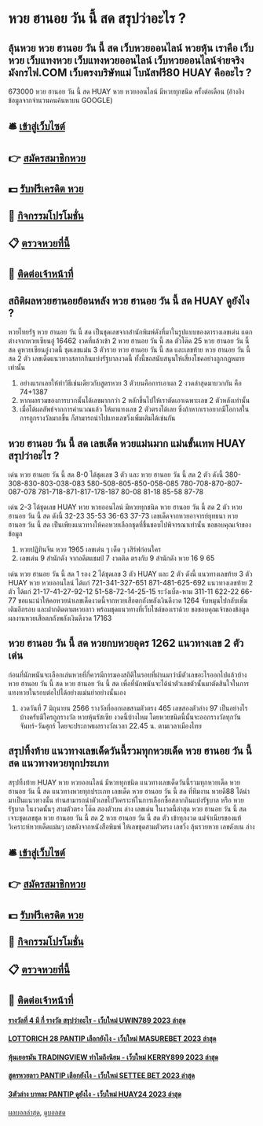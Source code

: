 # หวย ฮานอย วัน นี้ สด สรุปว่าอะไร ?
## ลุ้นหวย หวย ฮานอย วัน นี้ สด เว็บหวยออนไลน์ หวยหุ้น เราคือ เว็บหวย เว็บแทงหวย เว็บแทงหวยออนไลน์ เว็บหวย​ออนไลน์จ่ายจริง มังกรไฟ.COM เว็บตรงบริษัทแม่ โบนัสฟรี80 HUAY คืออะไร ?
673000 หวย ฮานอย วัน นี้ สด HUAY หวย หวยออนไลน์ มีหวยทุกชนิด ครั้งต่อเดือน (อ้างอิงข้อมูลจากจำนวนคนค้นหาบน GOOGLE)

## 🛎 [เข้าสู่เว็บไซต์](https://bit.ly/3BG5bNw)
## 👉 [สมัครสมาชิกหวย](https://bit.ly/3BG5bNw)
## 💵 [รับฟรีเครดิต หวย](https://bit.ly/3C3mvgS)
## 👑 [กิจกรรมโปรโมชั่น](https://bit.ly/3C3mvgS)
## 📋 [ตรวจหวยที่นี้](https://bit.ly/3C3mvgS)
## 📱 [ติดต่อเจ้าหน้าที่](https://bit.ly/3C3mvgS)

## สถิติผลหวยฮานอยย้อนหลัง หวย ฮานอย วัน นี้ สด HUAY ดูยังไง ?
หวยไทยรัฐ หวย ฮานอย วัน นี้ สด เป็นชุดเลขจากสำนักพิมพ์ดังที่มาในรูปแบบของตารางเลขเด่น แตกต่างจากหวยเซียนอู๋ 16462 งวดที่แล้วเข้า 2 หวย ฮานอย วัน นี้ สด ตัวโต๊ด 25 หวย ฮานอย วัน นี้ สด ดูหวยเซียนอู๋งวดนี้ ชุดเลขแม่น 3 ตัวรวย หวย ฮานอย วัน นี้ สด และเลขท้าย หวย ฮานอย วัน นี้ สด 2 ตัว เลขเด็ดแนวทางสลากกินแบ่งรัฐบาลงวดนี้ ทั้งนี้ขอสนับสนุนให้เสี่ยงโชคอย่างถูกกฎหมายเท่านั้น
1. อย่างแรกเลยให้ทำวิธีเช่นเดียวกับสูตรหวย 3 ตัวบนคือการเอาผล 2 งวดล่าสุดมาบวกกัน คือ 74+1387
2. หากผลรวมของการบวกนั้นได้เลขมากกว่า 2 หลักขึ้นไปให้เราตัดเอาเฉพาะเลข 2 ตัวหลังเท่านั้น
3. เมื่อได้ผลลัพธ์จากการคำนวณแล้ว ให้มาแทงเลข 2 ตัวตรงได้เลย ซึ่งถ้าหากเราอยากมีโอกาสในการถูกรางวัลมากขึ้น ก็สามารถนำไปแทงเลขวิ่งเพิ่มเติมได้เช่นกัน

## หวย ฮานอย วัน นี้ สด เลขเด็ด หวยแม่นมาก แม่นขั้นเทพ HUAY สรุปว่าอะไร ?
เด่น หวย ฮานอย วัน นี้ สด 8-0 ได้ชุดเลข 3 ตัว และ หวย ฮานอย วัน นี้ สด 2 ตัว ดังนี้
380-308-830-803-038-083
580-508-805-850-058-085
780-708-870-807-087-078
781-718-871-817-178-187
80-08
81-18
85-58
87-78

เด่น 2-3 ได้ชุดเลข HUAY หวย หวยออนไลน์ มีหวยทุกชนิด หวย ฮานอย วัน นี้ สด 2 ตัว หวย ฮานอย วัน นี้ สด ดังนี้
32-23
35-53
36-63
37-73
เลขเด็ดจากหวยอาจารย์ยุทธนา หวย ฮานอย วัน นี้ สด เป็นเพียงแนวทางให้คอหวยเลือกชุดที่ชื่นชอบไปพิจารณาเท่านั้น
ขอขอบคุณเจ้าของข้อมูล
1. หวยปฏิทินจีน หวย 1965 เลขเด่น ๆ เด็ด ๆ เสิร์ฟก่อนใคร
2. เลขเด่น 9 สำนักดัง จากอดีตแชมป์ 7 งวดติด ตรงกับ 9 สำนักดัง หวย 16 9 65

เด่น หวย ฮานอย วัน นี้ สด 1 รอง 2 ได้ชุดเลข 3 ตัว HUAY และ 2 ตัว ดังนี้
แนวทางเลขท้าย 3 ตัว HUAY หวย หวยออนไลน์ ได้แก่
721-341-327-651
871-481-625-692
แนวทางเลขท้าย 2 ตัว ได้แก่
21-17-41-27-92-12
51-58-72-14-25-15
ระวังเบิ้ล-หาม
311-11
622-22
66-77
ขอแนะนำให้คอหวยนำเลขเด็ดงวดนี้จากหวยเสือตกถังพลังเงินดีงวด 1264 จับหมุนไปกลับเพิ่มเติมอีกรอบ และฝากติดตามหวยลาว พร้อมชุดแนวทางที่เว็บไซต์ของเราด้วย
ขอขอบคุณเจ้าของข้อมูล
ผลงานหวยเสือตกถังพลังเงินดีงวด 17163

## หวย ฮานอย วัน นี้ สด หวยกบหวยอุดร 1262 แนวทางเลข 2 ตัวเด่น
ก่อนที่นักพนันจะเลือกเล่นหวยยี่กี่ควรมีการมองสถิติในรอบที่ผ่านมาว่ามีตัวเลขอะไรออกไปแล้วบ้าง หวย ฮานอย วัน นี้ สด หวย ฮานอย วัน นี้ สด เพื่อที่นักพนันจะได้นำตัวเลขตัวนั้นมาตัดสินใจในการแทงหวยในรอบต่อไปได้อย่างแม่นยำอย่างนั้นเอง
1. งวดวันที่ 7 มิถุนายน 2566 รางวัลที่ออกเลขสามตัวตรง 465 เลขสองตัวล่าง 97 เป็นอย่างไรบ้างครับมีใครถูกรางวัล หวยหุ้นรัสเซีย งวดนี้บ้างไหม โดยหวยชนิดนี้นั้นจะออกรางวัลทุกวัน จันทร์-วันศุกร์ โดยจะประกาศผลรางวัลเวลา 22.45 น. ตามเวลาเมืองไทย

## สรุปทิ้งท้าย แนวทางเลขเด็ดวันนี้รวมทุกหวยเด็ด หวย ฮานอย วัน นี้ สด แนวทางหวยทุกประเภท
สรุปทิ้งท้าย HUAY หวย หวยออนไลน์ มีหวยทุกชนิด แนวทางเลขเด็ดวันนี้รวมทุกหวยเด็ด หวย ฮานอย วัน นี้ สด แนวทางหวยทุกประเภท เลขเด็ด หวย ฮานอย วัน นี้ สด ที่ทีมงาน หวยดี88 ได้นำมาเป็นแนวทางนั้น ท่านสามารถนำตัวเลขไปวิเคราะห์ในการเลือกซื้อสลากกินแบ่งรัฐบาล หรือ หวยรัฐบาล ในงวดนั้นๆ สามตัวตรง โต๊ด สองตัวบน ล่าง เลขเด่น ในงวดนี้ล่าสุด หวย ฮานอย วัน นี้ สด เจาะชุดเลขชุด หวย ฮานอย วัน นี้ สด 2 หวย ฮานอย วัน นี้ สด ตัว เข้าทุกงวด แม่จำเนียรของแท้วิเคราะห์หวยเด็ดแม่นๆ เลขดังจากหนังสือพิมพ์ ให้เลขชุดสามตัวตรง เลขวิ่ง ลุ้นรวยหวย เลขดังบน ล่าง

## 🛎 [เข้าสู่เว็บไซต์](https://bit.ly/3BG5bNw)
## 👉 [สมัครสมาชิกหวย](https://bit.ly/3BG5bNw)
## 💵 [รับฟรีเครดิต หวย](https://bit.ly/3C3mvgS)
## 👑 [กิจกรรมโปรโมชั่น](https://bit.ly/3C3mvgS)
## 📋 [ตรวจหวยที่นี้](https://bit.ly/3C3mvgS)
## 📱 [ติดต่อเจ้าหน้าที่](https://bit.ly/3C3mvgS)

#### [รางวัลที่ 4 มี กี่ รางวัล สรุปว่าอะไร - เว็บใหม่ UWIN789 2023 ล่าสุด](https://atom.io/themes/รางวัลที่%204%20มี%20กี่%20รางวัล%20สรุปว่าอะไร%20-%20เว็บใหม่%20uwin789%202023%20ล่าสุด)
#### [LOTTORICH 28 PANTIP เลือกยังไง - เว็บใหม่ MASUREBET 2023 ล่าสุด](https://atom.io/themes/lottorich%2028%20pantip%20เลือกยังไง%20-%20เว็บใหม่%20masurebet%202023%20ล่าสุด)
#### [หุ้นเยอรมัน TRADINGVIEW ทำไมถึงนิยม - เว็บใหม่ KERRY899 2023 ล่าสุด](https://atom.io/themes/หุ้นเยอรมัน%20tradingview%20ทำไมถึงนิยม%20-%20เว็บใหม่%20kerry899%202023%20ล่าสุด)
#### [สูตรหวยลาว PANTIP เลือกยังไง - เว็บใหม่ SETTEE BET 2023 ล่าสุด](https://atom.io/themes/สูตรหวยลาว%20pantip%20เลือกยังไง%20-%20เว็บใหม่%20settee%20bet%202023%20ล่าสุด)
#### [3ตัวล่าง บาทละ PANTIP ดูยังไง - เว็บใหม่ HUAY24 2023 ล่าสุด](https://atom.io/themes/3ตัวล่าง%20บาทละ%20pantip%20ดูยังไง%20-%20เว็บใหม่%20huay24%202023%20ล่าสุด)

[ผลบอลล่าสุด](https://siamsport.tv "ผลบอลล่าสุด"), [ดูบอลสด](https://siamsport.tv/ดูบอลสด "ดูบอลสด")